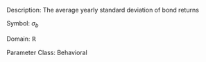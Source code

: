 Description: The average yearly standard deviation of bond returns

Symbol: $\sigma_b$

Domain: $\mathbb{R}$

Parameter Class: Behavioral

